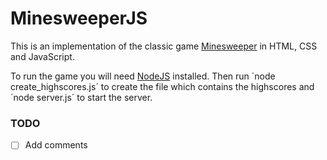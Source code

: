 # MinesweeperJS
This is an implementation of the classic game [Minesweeper](https://en.wikipedia.org/wiki/Minesweeper_(video_game)) in HTML, CSS and JavaScript.

To run the game you will need [NodeJS](nodejs.org) installed. Then run ´node create_highscores.js´ to create the file which contains the highscores and ´node server.js´ to start the server.

### TODO
- [ ] Add comments
